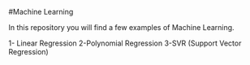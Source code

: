 #Machine Learning

In this repository you will find a few examples of Machine Learning.

1- Linear Regression
2-Polynomial Regression
3-SVR (Support Vector Regression)
